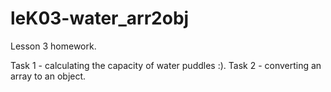 # leK03-water_arr2obj
Lesson 3 homework.

Task 1 - calculating the capacity of water puddles :).
Task 2 - converting an array to an object.

